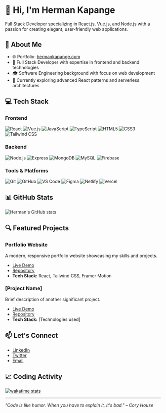 # 👋 Hi, I'm Herman Kapange

Full Stack Developer specializing in React.js, Vue.js, and Node.js with a passion for creating elegant, user-friendly web applications.

## 🚀 About Me

- 🌐 Portfolio: [hermankapange.com](https://hermankapange.com/)
- 💼 Full Stack Developer with expertise in frontend and backend technologies
- 🎓 Software Engineering background with focus on web development
- 🌱 Currently exploring advanced React patterns and serverless architectures

## 💻 Tech Stack

### Frontend
![React](https://img.shields.io/badge/-React-61DAFB?style=flat-square&logo=react&logoColor=black)
![Vue.js](https://img.shields.io/badge/-Vue.js-4FC08D?style=flat-square&logo=vue.js&logoColor=white)
![JavaScript](https://img.shields.io/badge/-JavaScript-F7DF1E?style=flat-square&logo=javascript&logoColor=black)
![TypeScript](https://img.shields.io/badge/-TypeScript-3178C6?style=flat-square&logo=typescript&logoColor=white)
![HTML5](https://img.shields.io/badge/-HTML5-E34F26?style=flat-square&logo=html5&logoColor=white)
![CSS3](https://img.shields.io/badge/-CSS3-1572B6?style=flat-square&logo=css3&logoColor=white)
![Tailwind CSS](https://img.shields.io/badge/-Tailwind_CSS-38B2AC?style=flat-square&logo=tailwind-css&logoColor=white)

### Backend
![Node.js](https://img.shields.io/badge/-Node.js-339933?style=flat-square&logo=node.js&logoColor=white)
![Express](https://img.shields.io/badge/-Express-000000?style=flat-square&logo=express&logoColor=white)
![MongoDB](https://img.shields.io/badge/-MongoDB-47A248?style=flat-square&logo=mongodb&logoColor=white)
![MySQL](https://img.shields.io/badge/-MySQL-4479A1?style=flat-square&logo=mysql&logoColor=white)
![Firebase](https://img.shields.io/badge/-Firebase-FFCA28?style=flat-square&logo=firebase&logoColor=black)

### Tools & Platforms
![Git](https://img.shields.io/badge/-Git-F05032?style=flat-square&logo=git&logoColor=white)
![GitHub](https://img.shields.io/badge/-GitHub-181717?style=flat-square&logo=github&logoColor=white)
![VS Code](https://img.shields.io/badge/-VS_Code-007ACC?style=flat-square&logo=visual-studio-code&logoColor=white)
![Figma](https://img.shields.io/badge/-Figma-F24E1E?style=flat-square&logo=figma&logoColor=white)
![Netlify](https://img.shields.io/badge/-Netlify-00C7B7?style=flat-square&logo=netlify&logoColor=white)
![Vercel](https://img.shields.io/badge/-Vercel-000000?style=flat-square&logo=vercel&logoColor=white)

## 📊 GitHub Stats

![Herman's GitHub stats](https://github-readme-stats.vercel.app/api?username=YOURUSERNAME&show_icons=true&theme=dracula)

## 🔍 Featured Projects

### Portfolio Website
A modern, responsive portfolio website showcasing my skills and projects.
- [Live Demo](https://hermankapange.com)
- [Repository](https://github.com/YOURUSERNAME/portfolio)
- **Tech Stack:** React, Tailwind CSS, Framer Motion

### [Project Name]
Brief description of another significant project.
- [Live Demo](https://project-link.com)
- [Repository](https://github.com/YOURUSERNAME/project-name)
- **Tech Stack:** [Technologies used]

## 📫 Let's Connect

- [LinkedIn](https://linkedin.com/in/YOURLINKEDIN)
- [Twitter](https://twitter.com/YOURTWITTER)
- [Email](mailto:your.email@example.com)

## 📈 Coding Activity

[![wakatime stats](https://github-readme-stats.vercel.app/api/wakatime?username=YOURUSERNAME&layout=compact&theme=dracula)](https://github.com/anuraghazra/github-readme-stats)

---

*"Code is like humor. When you have to explain it, it's bad." – Cory House*

